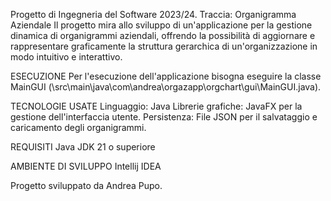 Progetto di Ingegneria del Software 2023/24.
Traccia: Organigramma Aziendale
Il progetto mira allo sviluppo di un'applicazione per la gestione dinamica di organigrammi aziendali, offrendo la possibilità di aggiornare e rappresentare graficamente la struttura gerarchica di un'organizzazione in modo intuitivo e interattivo.

ESECUZIONE
Per l'esecuzione dell'applicazione bisogna eseguire la classe MainGUI (\src\main\java\com\andrea\orgazapp\orgchart\gui\MainGUI.java).

TECNOLOGIE USATE
Linguaggio: Java
Librerie grafiche: JavaFX per la gestione dell'interfaccia utente.
Persistenza: File JSON per il salvataggio e caricamento degli organigrammi.

REQUISITI
Java JDK 21 o superiore

AMBIENTE DI SVILUPPO
Intellij IDEA

Progetto sviluppato da Andrea Pupo.
